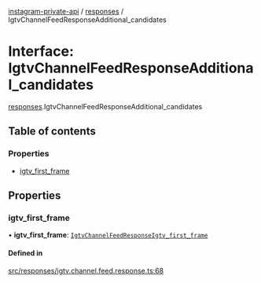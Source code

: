 [instagram-private-api](../../README.md) / [responses](../../modules/responses.md) / IgtvChannelFeedResponseAdditional_candidates

# Interface: IgtvChannelFeedResponseAdditional\_candidates

[responses](../../modules/responses.md).IgtvChannelFeedResponseAdditional_candidates

## Table of contents

### Properties

- [igtv\_first\_frame](IgtvChannelFeedResponseAdditional_candidates.md#igtv_first_frame)

## Properties

### igtv\_first\_frame

• **igtv\_first\_frame**: [`IgtvChannelFeedResponseIgtv_first_frame`](IgtvChannelFeedResponseIgtv_first_frame.md)

#### Defined in

[src/responses/igtv.channel.feed.response.ts:68](https://github.com/Nerixyz/instagram-private-api/blob/4971f34/src/responses/igtv.channel.feed.response.ts#L68)
